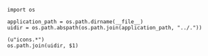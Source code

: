         import os
        
        application_path = os.path.dirname(__file__)
        uidir = os.path.abspath(os.path.join(application_path, "../."))

        (u"icons.*")
        os.path.join(uidir, $1)